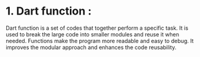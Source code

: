 # 1. Dart function :
Dart function is a set of codes that together perform a specific task. It is used to break the large code into smaller modules and reuse it when needed. Functions make the program more readable and easy to debug. It improves the modular approach and enhances the code reusability.

